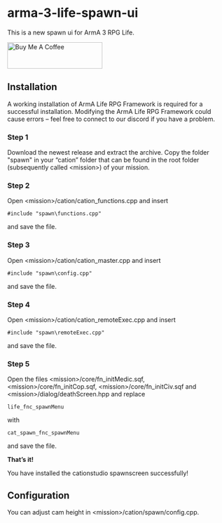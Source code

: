 # arma-3-life-spawn-ui

This is a new spawn ui for ArmA 3 RPG Life.

<a href="https://www.buymeacoffee.com/julianbauer" target="_blank"><img src="https://cdn.buymeacoffee.com/buttons/v2/default-red.png" alt="Buy Me A Coffee" style="height: 60px !important;width: 217px !important;" ></a>

## Installation

A working installation of ArmA Life RPG Framework is required for a successful installation. Modifying the ArmA Life RPG Framework could cause errors – feel free to connect to our discord if you have a problem.

### Step 1

Download the newest release and extract the archive. Copy the folder "spawn" in your “cation” folder that can be found in the  root folder (subsequently called \<mission\>) of your mission.

### Step 2

Open \<mission\>/cation/cation_functions.cpp and insert

`#include "spawn\functions.cpp"`

and save the file.

### Step 3

Open \<mission\>/cation/cation_master.cpp and insert

`#include "spawn\config.cpp"`

and save the file.

### Step 4

Open \<mission\>/cation/cation_remoteExec.cpp and insert

`#include "spawn\remoteExec.cpp"`

and save the file.

### Step 5

Open the files \<mission\>/core/fn_initMedic.sqf, \<mission\>/core/fn_initCop.sqf, \<mission\>/core/fn_initCiv.sqf and \<mission\>/dialog/deathScreen.hpp and replace

`life_fnc_spawnMenu`

with

`cat_spawn_fnc_spawnMenu`

and save the file.

**That’s it!**

You have installed the cationstudio spawnscreen successfully!

## Configuration

You can adjust cam height in \<mission\>/cation/spawn/config.cpp.
